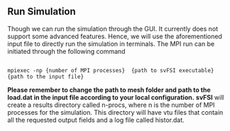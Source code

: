 ## Run Simulation

Though we can run the simulation through the GUI. It currently does not support some advanced features. Hence, we will use the aforementioned input file to directly run the simulation in terminals. The MPI run can be initiated through the following command

<pre class="highlight plaintext"><code>
mpiexec -np {number of MPI processes}  {path to svFSI executable}  {path to the input file}
</code></pre>

**Please remember to change the path to mesh folder and path to the load.dat in the input file according to your local configuration.** **svFSI** will create a results directory called n-procs, where n is the number of MPI processes for the simulation. This directory will have vtu files that contain all the requested output fields and a log file called histor.dat.
